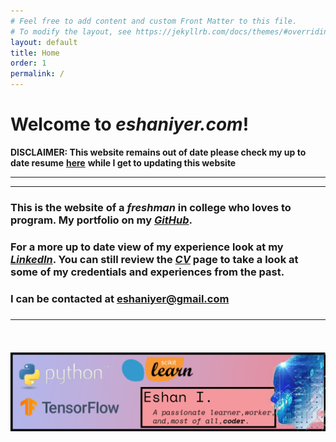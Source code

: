 ```yaml
---
# Feel free to add content and custom Front Matter to this file.
# To modify the layout, see https://jekyllrb.com/docs/themes/#overriding-theme-defaults
layout: default
title: Home
order: 1
permalink: /
---            
```

# **Welcome to *eshaniyer.com*!**

**DISCLAIMER: This website remains out of date please check my up to date resume** [**here**](/assets/resume-full.pdf) **while I get to updating this website**

---

<hr>

### This is the website of a ***freshman*** in college who loves to program. My portfolio on my <a href="https://www.github.com/Nazchanel" target="_blank"><b><i>GitHub</i></b></a>.

### For a more up to date view of my experience look at my [***LinkedIn***](https://linkedin.com/in/eshaniyer). You can still review the [***CV***](/cv/) page to take a look at some of my credentials and experiences from the past.


<h3>I can be contacted at <a href="mailto:eshaniyer&#64;gmail.com">eshaniyer&#64;gmail.com</a><h3>
<hr>
<br>

![](assets/banner.png)
